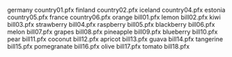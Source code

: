 germany country01.pfx
finland country02.pfx
iceland country04.pfx
estonia country05.pfx
france country06.pfx
orange bill01.pfx
lemon bill02.pfx
kiwi bill03.pfx
strawberry bill04.pfx
raspberry bill05.pfx
blackberry bill06.pfx
melon bill07.pfx
grapes bill08.pfx
pineapple bill09.pfx
blueberry bill10.pfx
pear bill11.pfx
coconut bill12.pfx
apricot bill13.pfx
guava bill14.pfx
tangerine bill15.pfx
pomegranate bill16.pfx
olive bill17.pfx
tomato bill18.pfx
